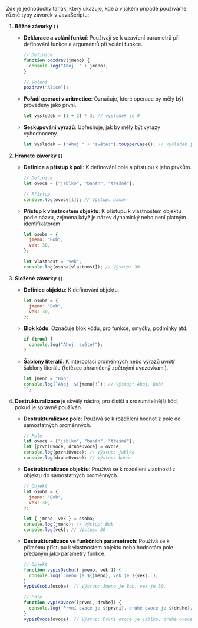 Zde je jednoduchý tahák, který ukazuje, kde a v jakém případě používáme různé typy závorek v JavaScriptu:

1. **Běžné závorky `()`**

   - **Deklarace a volání funkcí**: Používají se k uzavření parametrů při definování funkce a argumentů při volání funkce.

     ```javascript
     // Definice
     function pozdrav(jmeno) {
       console.log("Ahoj, " + jmeno);
     }

     // Volání
     pozdrav("Alice");
     ```

   - **Pořadí operací v aritmetice**: Označuje, které operace by měly být provedeny jako první.

     ```javascript
     let vysledek = (1 + 2) * 3; // vysledek je 9
     ```

   - **Seskupování výrazů**: Upřesňuje, jak by měly být výrazy vyhodnoceny.

     ```javascript
     let vysledek = ("Ahoj " + "světe!").toUpperCase(); // vysledek je "AHOJ SVĚTE!"
     ```

2. **Hranaté závorky `[]`**

   - **Definice a přístup k poli**: K definování pole a přístupu k jeho prvkům.

     ```javascript
     // Definice
     let ovoce = ["jablko", "banán", "třešně"];

     // Přístup
     console.log(ovoce[1]); // Výstup: banán
     ```

   - **Přístup k vlastnostem objektu**: K přístupu k vlastnostem objektu podle názvu, zejména když je název dynamický nebo není platným identifikátorem.

     ```javascript
     let osoba = {
       jmeno: "Bob",
       vek: 30,
     };

     let vlastnost = "vek";
     console.log(osoba[vlastnost]); // Výstup: 30
     ```

3. **Složené závorky `{}`**

   - **Definice objektu**: K definování objektu.

     ```javascript
     let osoba = {
       jmeno: "Bob",
       vek: 30,
     };
     ```

   - **Blok kódu**: Označuje blok kódu, pro funkce, smyčky, podmínky atd.

     ```javascript
     if (true) {
       console.log("Ahoj, světe!");
     }
     ```

   - **Šablony literálů**: K interpolaci proměnných nebo výrazů uvnitř šablony literálu (řetězec ohraničený zpětnými uvozovkami).

     ```javascript
     let jmeno = "Bob";
     console.log(`Ahoj, ${jmeno}!`); // Výstup: Ahoj, Bob!
     ``;
     ```

4. **Destrukturalizace** je skvělý nástroj pro čistší a srozumitelnější kód, pokud je správně používán.

   - **Destrukturalizace pole**: Používá se k rozdělení hodnot z pole do samostatných proměnných.

     ```javascript
     // Pole
     let ovoce = ["jablko", "banán", "třešně"];
     let [prvniOvoce, druheOvoce] = ovoce;
     console.log(prvniOvoce); // Výstup: jablko
     console.log(druheOvoce); // Výstup: banán
     ```

   - **Destrukturalizace objektu**: Používá se k rozdělení vlastností z objektu do samostatných proměnných.

     ```javascript
     // Objekt
     let osoba = {
       jmeno: "Bob",
       vek: 30,
     };

     let { jmeno, vek } = osoba;
     console.log(jmeno); // Výstup: Bob
     console.log(vek); // Výstup: 30
     ```

   - **Destrukturalizace ve funkčních parametrech**: Používá se k přímému přístupu k vlastnostem objektu nebo hodnotám pole předaným jako parametry funkce.

     ```javascript
     // Objekt
     function vypisOsobu({ jmeno, vek }) {
       console.log(`Jmeno je ${jmeno}, vek je ${vek}.`);
     }
     vypisOsobu(osoba); // Výstup: Jmeno je Bob, vek je 30.

     // Pole
     function vypisOvoce([prvni, druhe]) {
       console.log(`První ovoce je ${prvni}, druhé ovoce je ${druhe}.`);
     }
     vypisOvoce(ovoce); // Výstup: První ovoce je jablko, druhé ovoce je banán.
     ```
